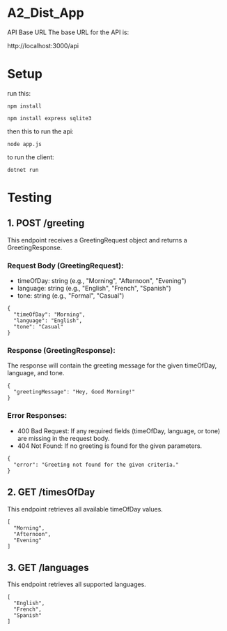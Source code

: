 # A2_Dist_App
API Base URL
The base URL for the API is:

http://localhost:3000/api

# Setup
run this:
```
npm install
```
```
npm install express sqlite3
```
then this to run the api:
```
node app.js
```
to run the client:
```
dotnet run
```
# Testing
## 1. POST /greeting
This endpoint receives a GreetingRequest object and returns a GreetingResponse.

### Request Body (GreetingRequest):
- timeOfDay: string (e.g., "Morning", "Afternoon", "Evening")
- language: string (e.g., "English", "French", "Spanish")
- tone: string (e.g., "Formal", "Casual")
```
{
  "timeOfDay": "Morning",
  "language": "English",
  "tone": "Casual"
}
```

### Response (GreetingResponse):
The response will contain the greeting message for the given timeOfDay, language, and tone.

```
{
  "greetingMessage": "Hey, Good Morning!"
}
```

### Error Responses:
- 400 Bad Request: If any required fields (timeOfDay, language, or tone) are missing in the request body.
- 404 Not Found: If no greeting is found for the given parameters.

```
{
  "error": "Greeting not found for the given criteria."
}
```

## 2. GET /timesOfDay
This endpoint retrieves all available timeOfDay values.
```
[
  "Morning",
  "Afternoon",
  "Evening"
]
```
## 3. GET /languages
This endpoint retrieves all supported languages.

```
[
  "English",
  "French",
  "Spanish"
]
```